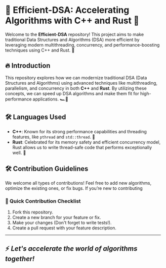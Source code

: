 # 🚀 **Efficient-DSA**: Accelerating Algorithms with C++ and Rust 🚀

Welcome to the **Efficient-DSA** repository! This project aims to make traditional Data Structures and Algorithms (DSA) more efficient by leveraging modern multithreading, concurrency, and performance-boosting techniques using C++ and Rust. 🌟

## 🔥 Introduction

This repository explores how we can modernize traditional DSA (Data Structures and Algorithms) using advanced techniques like multithreading, parallelism, and concurrency in both **C++** and **Rust**. By utilizing these concepts, we can speed up DSA algorithms and make them fit for high-performance applications. 🏎️💨

## 🛠️ Languages Used

- **C++**: Known for its strong performance capabilities and threading features, like `pthread` and `std::thread`. 🧵
- **Rust**: Celebrated for its memory safety and efficient concurrency model, Rust allows us to write thread-safe code that performs exceptionally well. 🦀



## 🛠️ Contribution Guidelines

We welcome all types of contributions! Feel free to add new algorithms, optimize the existing ones, or fix bugs. If you’re new to contributing

### 🚀 Quick Contribution Checklist
1. Fork this repository.
2. Create a new branch for your feature or fix.
3. Make your changes (Don't forget to write tests!).
4. Create a pull request with your feature description.

---

## ⚡ *Let's accelerate the world of algorithms together!*